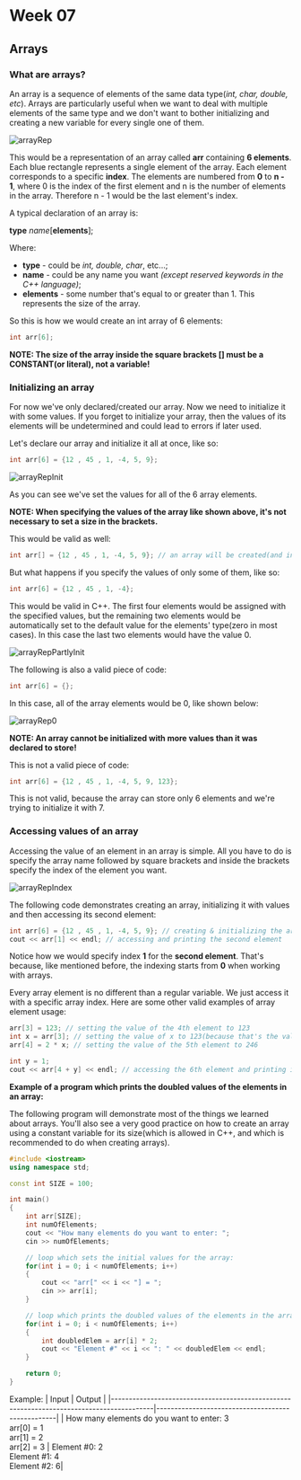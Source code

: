 # Week 07
## Arrays

### What are arrays?
An array is a sequence of elements of the same data type(*int, char, double, etc*). Arrays are particularly useful when we want to deal with multiple elements of the same type and we don't want to bother initializing and creating a new variable for every single one of them.

![arrayRep](/Week07/images/arrayRep.jpeg)

This would be a representation of an array called **arr** containing **6 elements**. Each blue rectangle represents a single element of the array. Each element corresponds to a specific **index**. The elements are numbered from **0** to **n - 1**, where 0 is the index of the first element and n is the number of elements in the array. Therefore n - 1 would be the last element's index.

A typical declaration of an array is:

**type** *name*[**elements**];

Where:
 * **type** - could be *int, double, char*, etc...;
 * **name** - could be any name you want *(except reserved keywords in the C++ language)*;
 * **elements** - some number that's equal to or greater than 1. This represents the size of the array.

So this is how we would create an int array of 6 elements:
```c++
int arr[6];
```

**NOTE: The size of the array inside the square brackets [] must be a CONSTANT(or literal), not a variable!**

### Initializing an array
For now we've only declared/created our array. Now we need to initialize it with some values. If you forget to initialize your array, then the values of its elements will be undetermined and could lead to errors if later used.

Let's declare our array and initialize it all at once, like so:
```c++
int arr[6] = {12 , 45 , 1, -4, 5, 9};
```
![arrayRepInit](/Week07/images/arrayRepInit.jpeg)

As you can see we've set the values for all of the 6 array elements.

**NOTE: When specifying the values of the array like shown above, it's not necessary to set a size in the brackets.**

This would be valid as well:
```c++
int arr[] = {12 , 45 , 1, -4, 5, 9}; // an array will be created(and initialized) with space for 6 elements
```


But what happens if you specify the values of only some of them, like so:
```c++
int arr[6] = {12 , 45 , 1, -4};
```
This would be valid in C++. The first four elements would be assigned with the specified values, but the remaining two elements would be automatically set to the default value for the elements' type(zero in most cases). In this case the last two elements would have the value 0.

![arrayRepPartlyInit](/Week07/images/arrayRepPartlyInit.jpeg)

The following is also a valid piece of code:
```c++
int arr[6] = {};
```
In this case, all of the array elements would be 0, like shown below:

![arrayRep0](/Week07/images/arrayRep0.jpeg)

**NOTE: An array cannot be initialized with more values than it was declared to store!**

This is not a valid piece of code:
```c++
int arr[6] = {12 , 45 , 1, -4, 5, 9, 123};
```
This is not valid, because the array can store only 6 elements and we're trying to initialize it with 7.

### Accessing values of an array
Accessing the value of an element in an array is simple. All you have to do is specify the array name followed by square brackets and inside the brackets specify the index of the element you want.

![arrayRepIndex](/Week07/images/arrayRepIndex.jpeg)

The following code demonstrates creating an array, initializing it with values and then accessing its second element:
```c++
int arr[6] = {12 , 45 , 1, -4, 5, 9}; // creating & initializing the array
cout << arr[1] << endl; // accessing and printing the second element
```

Notice how we would specify index **1** for the **second element**. That's because, like mentioned before, the indexing starts from **0** when working with arrays.

Every array element is no different than a regular variable. We just access it with a specific array index. Here are some other valid examples of array element usage:
```c++
arr[3] = 123; // setting the value of the 4th element to 123
int x = arr[3]; // setting the value of x to 123(because that's the value of the 4th element in the array)
arr[4] = 2 * x; // setting the value of the 5th element to 246

int y = 1;
cout << arr[4 + y] << endl; // accessing the 6th element and printing it
```


**Example of a program which prints the doubled values of the elements in an array:**

The following program will demonstrate most of the things we learned about arrays. You'll also see a very good practice on how to create an array using a constant variable for its size(which is allowed in C++, and which is recommended to do when creating arrays).
```c++
#include <iostream>
using namespace std;

const int SIZE = 100;

int main()
{
    int arr[SIZE];
    int numOfElements;
    cout << "How many elements do you want to enter: ";
    cin >> numOfElements;

    // loop which sets the initial values for the array:
    for(int i = 0; i < numOfElements; i++)
    {
        cout << "arr[" << i << "] = ";
        cin >> arr[i];
    }

    // loop which prints the doubled values of the elements in the array:
    for(int i = 0; i < numOfElements; i++)
    {
        int doubledElem = arr[i] * 2;
        cout << "Element #" << i << ": " << doubledElem << endl;
    }

    return 0;
}
```


Example:
| Input                                                                                    | Output                                           |
|------------------------------------------------------------------------------------------|--------------------------------------------------|
| How many elements do you want to enter: 3<br/>arr[0] = 1<br/>arr[1] = 2<br/>arr[2] = 3   | Element #0: 2<br/>Element #1: 4<br/>Element #2: 6|
